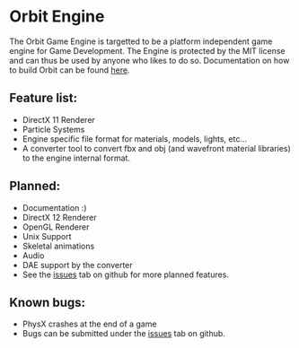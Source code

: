 # Orbit Engine
The Orbit Game Engine is targetted to be a platform independent game engine for Game Development. 
The Engine is protected by the MIT license and can thus be used by anyone who likes to do so. 
Documentation on how to build Orbit can be found [here](docs/build.md).

## Feature list:
  - DirectX 11 Renderer
  - Particle Systems
  - Engine specific file format for materials, models, lights, etc...
  - A converter tool to convert fbx and obj (and wavefront material libraries) to the engine internal format.

## Planned:
  - Documentation :)
  - DirectX 12 Renderer
  - OpenGL Renderer
  - Unix Support
  - Skeletal animations
  - Audio
  - DAE support by the converter
  - See the [issues](https://github.com/LarsHagemann/OrbitEngine/issues) tab on github for more planned features.

## Known bugs:
  - PhysX crashes at the end of a game
  - Bugs can be submitted under the [issues](https://github.com/LarsHagemann/OrbitEngine/issues) tab on github.